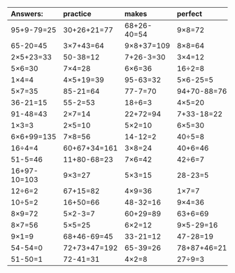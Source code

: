 | Answers: | practice | makes | perfect | ! |
| :--- | :--- | :--- | :--- | :--- |
| 95+9-79=25 | 30+26+21=77 | 68+26-40=54 | 9×8=72 | 14+30=44 | 
| 65-20=45 | 3×7+43=64 | 9×8+37=109 | 8×8=64 | 30÷6=5 | 
| 2×5+23=33 | 50-38=12 | 7+26-3=30 | 3×4=12 | 6+49=55 | 
| 5×6=30 | 7×4=28 | 6×6=36 | 16÷2=8 | 71-8=63 | 
| 1×4=4 | 4×5+19=39 | 95-63=32 | 5×6-25=5 | 18÷3=6 | 
| 5×7=35 | 85-21=64 | 77-7=70 | 94+70-88=76 | 78+18=96 | 
| 36-21=15 | 55-2=53 | 18÷6=3 | 4×5=20 | 3×9=27 | 
| 91-48=43 | 2×7=14 | 22+72=94 | 7+33-18=22 | 85-31=54 | 
| 1×3=3 | 2×5=10 | 5×2=10 | 6×5=30 | 4×7=28 | 
| 6×6+99=135 | 7×8=56 | 14-12=2 | 40÷5=8 | 2×8=16 | 
| 16÷4=4 | 60+67+34=161 | 3×8=24 | 40+6=46 | 7×6-20=22 | 
| 51-5=46 | 11+80-68=23 | 7×6=42 | 42÷6=7 | 6×7+19=61 | 
| 16+97-10=103 | 9×3=27 | 5×3=15 | 28-23=5 | 83-63=20 | 
| 12÷6=2 | 67+15=82 | 4×9=36 | 1×7=7 | 3×3-2=7 | 
| 10÷5=2 | 16+50=66 | 48-32=16 | 9×4=36 | 9×9=81 | 
| 8×9=72 | 5×2-3=7 | 60+29=89 | 63+6=69 | 23+68+23=114 | 
| 8×7=56 | 5×5=25 | 6×2=12 | 9×5-29=16 | 51-5=46 | 
| 9×1=9 | 68+46-69=45 | 33-21=12 | 47-28=19 | 80+22-14=88 | 
| 54-54=0 | 72+73+47=192 | 65-39=26 | 78+87+46=211 | 3+57=60 | 
| 51-50=1 | 72-41=31 | 4×2=8 | 27÷9=3 | 24÷8=3 | 
